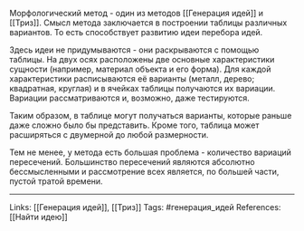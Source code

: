 Морфологический метод - один из методов [[Генерация идей]] и [[Триз]]. Смысл метода заключается в построении таблицы различных вариантов. То есть способствует развитию идеи перебора идей. 

Здесь идеи не придумываются - они раскрываются с помощью таблицы. На двух осях расположены две основные характеристики сущности (например, материал объекта и его форма). Для каждой характеристики расписываются её варианты (металл, дерево; квадратная, круглая) и в ячейках таблицы получаются их вариации. Вариации рассматриваются и, возможно, даже тестируются. 

Таким образом, в таблице могут получаться варианты, которые раньше даже сложно было бы представить. Кроме того, таблица может расширяться с двумерной до любой размерности. 

Тем не менее, у метода есть большая проблема - количество вариаций пересечений. Большинство пересечений являются абсолютно бессмысленными и рассмотрение всех является, по большей части, пустой тратой времени. 

___
Links: [[Генерация идей]], [[Триз]]
Tags: #генерация_идей
References: [[Найти идею]] 